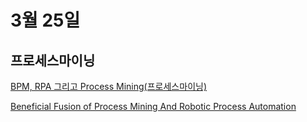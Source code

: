 # 3월 25일


## 프로세스마이닝

[BPM, RPA 그리고 Process Mining(프로세스마이닝)](https://www.puzzledata.com/blog171010-3/)

[Beneficial Fusion of Process Mining And Robotic Process Automation](https://www.minit.io/blog/robotic-process-automation-and-process-mining)
